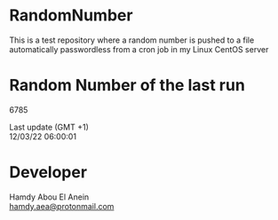 # RandomNumber    
This is a test repository where a random number is pushed to a file automatically passwordless from a cron job in my Linux CentOS server    
# Random Number of the last run   
6785
      
Last update (GMT +1)    
12/03/22 06:00:01
# Developer    
Hamdy Abou El Anein   
hamdy.aea@protonmail.com
